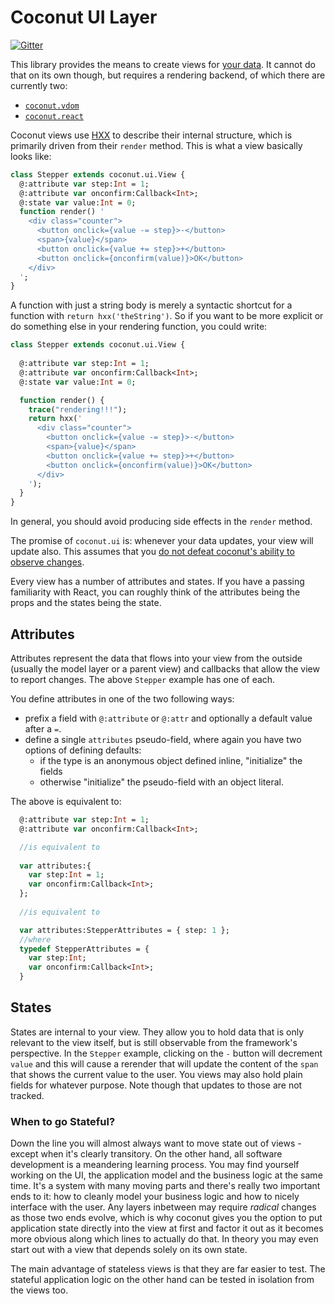 # Coconut UI Layer

[![Gitter](https://badges.gitter.im/Join%20Chat.svg)](https://gitter.im/MVCoconut/Lobby)

This library provides the means to create views for [your data](https://github.com/MVCoconut/coconut.data#coconut-data). It cannot do that on its own though, but requires a rendering backend, of which there are currently two: 

- [`coconut.vdom`](https://github.com/MVCoconut/coconut.vdom)
- [`coconut.react`](https://github.com/MVCoconut/coconut.react)

Coconut views use [HXX](https://github.com/haxetink/tink_hxx#readme) to describe their internal structure, which is primarily driven from their `render` method. This is what a view basically looks like:

```haxe
class Stepper extends coconut.ui.View {
  @:attribute var step:Int = 1;
  @:attribute var onconfirm:Callback<Int>;
  @:state var value:Int = 0;
  function render() '
    <div class="counter">
      <button onclick={value -= step}>-</button>
      <span>{value}</span>
      <button onclick={value += step}>+</button>
      <button onclick={onconfirm(value)}>OK</button>
    </div>
  ';
}
```

A function with just a string body is merely a syntactic shortcut for a function with `return hxx('theString')`. So if you want to be more explicit or do something else in your rendering function, you could write:

```haxe
class Stepper extends coconut.ui.View {
  
  @:attribute var step:Int = 1;
  @:attribute var onconfirm:Callback<Int>;
  @:state var value:Int = 0;

  function render() {
    trace("rendering!!!");
    return hxx('
      <div class="counter">
        <button onclick={value -= step}>-</button>
        <span>{value}</span>
        <button onclick={value += step}>+</button>
        <button onclick={onconfirm(value)}>OK</button>
      </div>
    ');
  }
}
```

In general, you should avoid producing side effects in the `render` method.

The promise of `coconut.ui` is: whenever your data updates, your view will update also. This assumes that you [do not defeat coconut's ability to observe changes](https://github.com/MVCoconut/coconut.data#enforced-observability).

Every view has a number of attributes and states. If you have a passing familiarity with React, you can roughly think of the attributes being the props and the states being the state.

## Attributes

Attributes represent the data that flows into your view from the outside (usually the model layer or a parent view) and callbacks that allow the view to report changes. The above `Stepper` example has one of each.

You define attributes in one of the two following ways:

- prefix a field with `@:attribute` or `@:attr` and optionally a default value after a `=`.
- define a single `attributes` pseudo-field, where again you have two options of defining defaults:
  - if the type is an anonymous object defined inline, "initialize" the fields
  - otherwise "initialize" the pseudo-field with an object literal.

The above is equivalent to:

```haxe
  @:attribute var step:Int = 1;
  @:attribute var onconfirm:Callback<Int>;

  //is equivalent to
  
  var attributes:{
    var step:Int = 1;
    var onconfirm:Callback<Int>;
  };
  
  //is equivalent to

  var attributes:StepperAttributes = { step: 1 };
  //where 
  typedef StepperAttributes = {
    var step:Int;
    var onconfirm:Callback<Int>;
  }
```

## States

States are internal to your view. They allow you to hold data that is only relevant to the view itself, but is still observable from the framework's perspective. In the `Stepper` example, clicking on the `-` button will decrement `value` and this will cause a rerender that will update the content of the `span` that shows the current value to the user. You views may also hold plain fields for whatever purpose. Note though that updates to those are not tracked.

### When to go Stateful?

Down the line you will almost always want to move state out of views - except when it's clearly transitory. On the other hand, all software development is a meandering learning process. You may find yourself working on the UI, the application model and the business logic at the same time. It's a system with many moving parts and there's really two important ends to it: how to cleanly model your business logic and how to nicely interface with the user. Any layers inbetween may require *radical* changes as those two ends evolve, which is why coconut gives you the option to put application state directly into the view at first and factor it out as it becomes more obvious along which lines to actually do that. In theory you may even start out with a view that depends solely on its own state.

The main advantage of stateless views is that they are far easier to test. The stateful application logic on the other hand can be tested in isolation from the views too.
